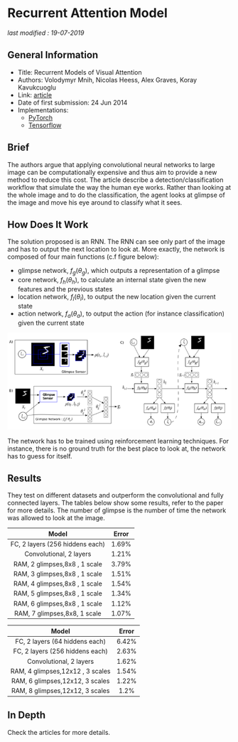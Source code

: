 # Recurrent Attention Model

_last modified : 19-07-2019_

## General Information

- Title: Recurrent Models of Visual Attention
- Authors: Volodymyr Mnih, Nicolas Heess, Alex Graves, Koray Kavukcuoglu
- Link: [article](https://arxiv.org/abs/1406.6247)
- Date of first submission: 24 Jun 2014
- Implementations:
    - [PyTorch](https://github.com/kevinzakka/recurrent-visual-attention)
    - [Tensorflow](https://github.com/jlindsey15/RAM)

## Brief

The authors argue that applying convolutional neural networks to large image can be computationally expensive and thus aim to provide a new method to reduce this cost. The article describe a detection/classification workflow that simulate the way the human eye works. Rather than looking at the whole image and to do the classification, the agent looks at glimpse of the image and move his eye around to classify what it sees.

## How Does It Work

The solution proposed is an RNN. The RNN can see only part of the image and has to output the next location to look at. More exactly, the network is composed of four main functions (c.f figure below):

- glimpse network, $f_g(\theta_g)$, which outputs a representation of a glimpse
- core network, $f_h(\theta_h)$, to calculate an internal state given the new features and the previous states
- location network, $f_l(\theta_l)$, to output the new location given the current state
- action network, $f_a(\theta_a)$, to output the action (for instance classification) given the current state

![RAM Description](https://github.com/D3lt4lph4/papers/blob/master/docs/images/imageclassif/ram/ram-network.png?raw=true "RAM Framework")

The network has to be trained using reinforcement learning techniques. For instance, there is no ground truth for the best place to look at, the network has to guess for itself.

## Results

They test on different datasets and outperform the convolutional and fully connected layers. The tables below show some results, refer to the paper for more details. The number of glimpse is the number of time the network was allowed to look at the image.

| Model | Error |
|:--:|:--:|
| FC, 2 layers (256 hiddens each) | 1.69% |
| Convolutional, 2 layers | 1.21% |
| RAM, 2 glimpses,8x8 , 1 scale | 3.79% |
| RAM, 3 glimpses,8x8 , 1 scale | 1.51% |
| RAM, 4 glimpses,8x8 , 1 scale | 1.54% |
| RAM, 5 glimpses,8x8 , 1 scale | 1.34% |
| RAM, 6 glimpses,8x8 , 1 scale | 1.12% |
| RAM, 7 glimpses,8x8, 1 scale | 1.07% |

| Model | Error |
|:--:|:--:|
| FC, 2 layers (64 hiddens each) | 6.42% |
| FC, 2 layers (256 hiddens each) | 2.63% |
| Convolutional, 2 layers | 1.62% |
| RAM, 4 glimpses,12x12 , 3 scales | 1.54% |
| RAM, 6 glimpses,12x12, 3 scales | 1.22% |
| RAM, 8 glimpses,12x12, 3 scales | 1.2% |

## In Depth

Check the articles for more details.